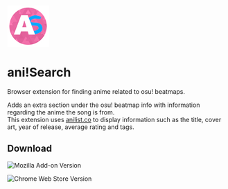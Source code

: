 [![ani!Search Logo](/icons/icon-96.png)](https://addons.mozilla.org/en-CA/firefox/addon/ani-search/)
# ani!Search
Browser extension for finding anime related to osu! beatmaps.  
  
Adds an extra section under the osu! beatmap info with information regarding the anime the song is from.  
This extension uses [anilist.co](https://anilist.co/) to display information such as the title, cover art, year of release, average rating and tags.  

## Download  
![Mozilla Add-on Version](https://img.shields.io/amo/v/ani-search?logo=firefox&color=%23E66000)  
  
![Chrome Web Store Version](https://img.shields.io/chrome-web-store/v/iclelpgjekoggjdokpmebjgeckeaggaa?logo=googlechrome&color=%234c8bf5)
  